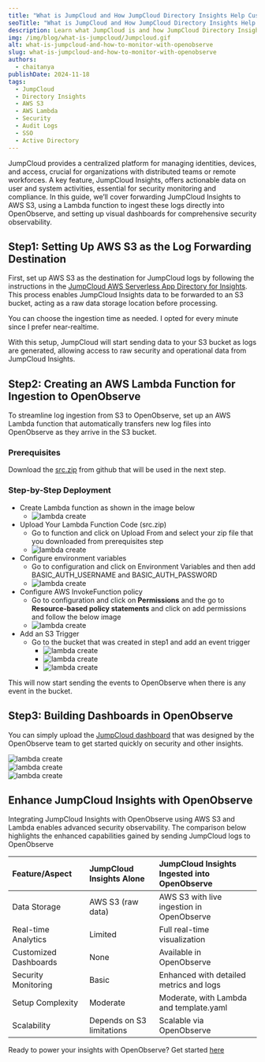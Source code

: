 ```yaml
---
title: "What is JumpCloud and How JumpCloud Directory Insights Help Customize Security Reports for Advanced Monitoring"
seoTitle: "What is JumpCloud and How JumpCloud Directory Insights Help Customize Security Reports for Advanced Monitoring"
description: Learn what JumpCloud is and how JumpCloud Directory Insights helps customize security reports. Discover how to forward JumpCloud logs to AWS S3 and use AWS Lambda to ingest them into OpenObserve for enhanced security observability.
img: /img/blog/what-is-jumpcloud/Jumpcloud.gif
alt: what-is-jumpcloud-and-how-to-monitor-with-openobserve
slug: what-is-jumpcloud-and-how-to-monitor-with-openobserve
authors: 
  - chaitanya
publishDate: 2024-11-18
tags:
  - JumpCloud
  - Directory Insights
  - AWS S3
  - AWS Lambda
  - Security
  - Audit Logs
  - SSO
  - Active Directory
---
```

 
JumpCloud provides a centralized platform for managing identities, devices, and access, crucial for organizations with distributed teams or remote workforces. A key feature, JumpCloud Insights, offers actionable data on user and system activities, essential for security monitoring and compliance. In this guide, we’ll cover forwarding JumpCloud Insights to AWS S3, using a Lambda function to ingest these logs directly into OpenObserve, and setting up visual dashboards for comprehensive security observability.

## Step1: Setting Up AWS S3 as the Log Forwarding Destination

First, set up AWS S3 as the destination for JumpCloud logs by following the instructions in the [JumpCloud AWS Serverless App Directory for Insights](https://jumpcloud.com/blog/aws-serverless-app-directory-insights). This process enables JumpCloud Insights data to be forwarded to an S3 bucket, acting as a raw data storage location before processing.

You can choose the ingestion time as needed. I opted for every minute since I prefer near-realtime. 

With this setup, JumpCloud will start sending data to your S3 bucket as logs are generated, allowing access to raw security and operational data from JumpCloud Insights.

## Step2: Creating an AWS Lambda Function for Ingestion to OpenObserve

To streamline log ingestion from S3 to OpenObserve, set up an AWS Lambda function that automatically transfers new log files into OpenObserve as they arrive in the S3 bucket.

### Prerequisites

Download the [src.zip](https://github.com/openobserve/cloudformation-templates/blob/main/jumpcloud/src.zip) from github that will be used in the next step.

### Step-by-Step Deployment

* Create Lambda function as shown in the image below  
  * ![lambda create](/img/blog/what-is-jumpcloud/image2.png)  
* Upload Your Lambda Function Code (src.zip)  
  * Go to function and click on Upload From and select your zip file that you downloaded from prerequisites step  
  * ![lambda create](/img/blog/what-is-jumpcloud/image4.png)    
* Configure environment variables  
  * Go to configuration and click on Environment Variables and then add BASIC\_AUTH\_USERNAME and BASIC\_AUTH\_PASSWORD  
  * ![lambda create](/img/blog/what-is-jumpcloud/image9.png)    
* Configure AWS InvokeFunction policy  
  * Go to configuration and click on **Permissions** and the go to **Resource-based policy statements** and click on add permissions and follow the below image  
  * ![lambda create](/img/blog/what-is-jumpcloud/image7.png)    
* Add an S3 Trigger  
  * Go to the bucket that was created in step1 and add an event trigger  
    * ![lambda create](/img/blog/what-is-jumpcloud/image10.png)    
    * ![lambda create](/img/blog/what-is-jumpcloud/image5.png)    
    * ![lambda create](/img/blog/what-is-jumpcloud/image1.png)  

This will now start sending the events to OpenObserve when there is any event in the bucket.

## Step3: Building Dashboards in OpenObserve

You can simply upload the [JumpCloud dashboard](https://github.com/openobserve/dashboards/tree/main/JumpCloud) that was designed by the OpenObserve team to get started quickly on security and other insights. 

![lambda create](/img/blog/what-is-jumpcloud/jc1.jpeg)  
![lambda create](/img/blog/what-is-jumpcloud/jc2.jpeg)  
![lambda create](/img/blog/what-is-jumpcloud/jc3.jpeg)  

## Enhance JumpCloud Insights with OpenObserve

Integrating JumpCloud Insights with OpenObserve using AWS S3 and Lambda enables advanced security observability. The comparison below highlights the enhanced capabilities gained by sending JumpCloud logs to OpenObserve

| Feature/Aspect | JumpCloud Insights Alone | JumpCloud Insights Ingested into OpenObserve |
| :---- | :---- | :---- |
| Data Storage | AWS S3 (raw data) | AWS S3 with live ingestion in OpenObserve |
| Real-time Analytics | Limited | Full real-time visualization |
| Customized Dashboards | None | Available in OpenObserve |
| Security Monitoring | Basic | Enhanced with detailed metrics and logs |
| Setup Complexity | Moderate | Moderate, with Lambda and template.yaml |
| Scalability | Depends on S3 limitations | Scalable via OpenObserve |

Ready to power your insights with OpenObserve? Get started [here](https://cloud.openobserve.ai/) 